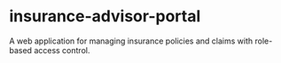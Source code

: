 # insurance-advisor-portal
A web application for managing insurance policies and claims with role-based access control.
